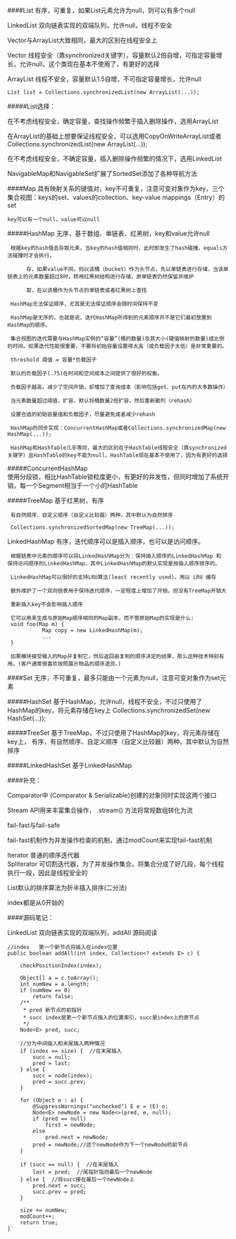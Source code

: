 
####List 有序，可重复，如果List元素允许为null，则可以有多个null

LinkedList 双向链表实现的双端队列，允许null，线程不安全

Vector与ArrayList大致相同，最大的区别在线程安全上

Vector     线程安全（靠synchronized关键字），容量默认2倍自增，可指定容量增长，允许null，这个类现在基本不使用了，有更好的选择

ArrayList  线程不安全，容量默认1.5自增，不可指定容量增长，允许null

`List list = Collections.synchronizedList(new ArrayList(...)); `

#####List选择：

在不考虑线程安全，确定容量，查找操作频繁于插入删除操作，选用ArrayList

在ArrayList的基础上想要保证线程安全，可以选用CopyOnWriteArrayList或者Collections.synchronizedList(new ArrayList(...));

在不考虑线程安全，不确定容量，插入删除操作频繁的情况下，选用LinkedList


NavigableMap和NavigableSet扩展了SortedSet添加了各种导航方法

####Map 具有映射关系的键值对，key不可重复，注意可变对象作为key，三个集合视图：keys的set、values的collection、key-value mappings（Entry）的set

    key可以有一个null，value可以null

#####HashMap  无序，基于数组、单链表、红黑树，key和value允许null

     根据key的hash值去存取元素，当key的hash值相同时，此时即发生了hash碰撞，equals方法碰撞时才会执行，
          
          存，如果value不同，则以该桶（bucket）作为头节点，先以单链表进行存储，当该单链表上的元素数量超过8时，转用红黑树结构进行存储，原单链表仍然保留并维护
          
          取，在以该桶作为头节点的单链表或者红黑树上查找

     HashMap无法保证顺序，尤其是无法保证顺序会随时间保持不变
     
     HashMap是无序的，也就是说，迭代HashMap所得到的元素顺序并不是它们最初放置到HashMap的顺序。
     
     集合视图的迭代需要与HashMap实例的“容量”(桶的数量)及其大小(键值映射的数量)成比例的时间。如果迭代性能很重要，不要将初始容量设置得太高（或负载因子太低）是非常重要的。
     
     threshold 阈值 = 容量*负载因子
     
     默认的负载因子(.75)在时间和空间成本之间提供了很好的权衡。
     
     负载因子越高，减少了空间开销，却增加了查询成本（影响包括get、put在内的大多数操作）
     
     当元素数量超过阈值，扩容，默认将桶数量2倍扩容，然后重新散列（rehash）
     
     设置合适的初始容量值和负载因子，尽量避免或者减少rehash
     
     HashMap的同步实现：ConcurrentHashMap或者Collections.synchronizedMap(new HashMap(...)); 
     
     HashMap和HashTable几乎等同，最大的区别在于HashTable线程安全（靠synchronized关键字）且HashTable的key不能为null，HashTable现在基本不使用了，因为有更好的选择

#####ConcurrentHashMap  
     使用分段锁，相比HashTable锁粒度更小，有更好的并发性，但同时增加了系统开销，每一个Segment相当于一个小的HashTable

#####TreeMap 基于红黑树，有序
     
     有自然顺序、自定义顺序（自定义比较器）两种，其中默认为自然排序
     
     Collections.synchronizedSortedMap(new TreeMap(...));
     
LinkedHashMap 有序，迭代顺序可以是插入顺序，也可以是访问顺序。

     根据链表中元素的顺序可以将LinkedHashMap分为：保持插入顺序的LinkedHashMap 和 保持访问顺序的LinkedHashMap，其中LinkedHashMap的默认实现是按插入顺序排序的。
     
     LinkedHashMap可以很好的支持LRU算法(least recently used)，用以 LRU 缓存
     
     额外维护了一个双向链表用于保持迭代顺序，一定程度上增加了开销，但没有TreeMap开销大
     
     重新插入key不会影响插入顺序
     
     它可以用来生成与原始Map顺序相同的Map副本，而不管原始Map的实现是什么:
     void foo(Map m) {
               Map copy = new LinkedHashMap(m);
               ...
     }
           
     如果模块接受输入的Map并复制它，然后返回由复制的顺序决定的结果，那么这种技术特别有用。(客户通常很喜欢按照展示物品的顺序退货。)

####Set 无序，不可重复，最多只能由一个元素为null，注意可变对象作为set元素

#####HashSet  基于HashMap，允许null，线程不安全，不过只使用了HashMap的key，将元素存储在key上
     Collections.synchronizedSet(new HashSet(...));
    
#####TreeSet  基于TreeMap，不过只使用了HashMap的key，将元素存储在key上，
              有序，有自然顺序、自定义顺序（自定义比较器）两种，其中默认为自然排序
    
#####LinkedHashSet  基于LinkedHashMap


####补充：

Comparator中    (Comparator & Serializable)创建的对象同时实现这两个接口

Stream API用来丰富集合操作， .stream() 方法将常规数组转化为流

fail-fast与fail-safe

fail-fast机制作为并发操作检查的机制，通过modCount来实现fail-fast机制

Iterator   普通的顺序迭代器<br>
Spliterator 可切割迭代器，为了并发操作集合，将集合分成了好几段，每个线程执行一段，因此是线程安全的

List默认的排序算法为折半插入排序(二分法)

index都是从0开始的

####源码笔记：

LinkedList  双向链表实现的双端队列，addAll 源码阅读

`//index   第一个新节点将插入在index位置`<br>
`public boolean addAll(int index, Collection<? extends E> c) {`
        
        checkPositionIndex(index);

        Object[] a = c.toArray();
        int numNew = a.length;
        if (numNew == 0)
            return false;
        /**
         * pred 新节点的前指针
         * succ index是第一个新节点插入的位置索引，succ是index上的原节点
         */
        Node<E> pred, succ;
        
        //分为中间插入和末尾插入两种情况
        if (index == size) {  //在末尾插入
            succ = null;
            pred = last;
        } else {
            succ = node(index);
            pred = succ.prev;
        }

        for (Object o : a) {
            @SuppressWarnings("unchecked") E e = (E) o;
            Node<E> newNode = new Node<>(pred, e, null);
            if (pred == null)
                first = newNode;
            else
                pred.next = newNode;
            pred = newNode;//这个newNode作为下一个newNode的前节点
        }

        if (succ == null) {  //在末尾插入
            last = pred;  //尾指针指向最后一个newNode
        } else {  //将succ接在最后一个newNode上
            pred.next = succ;
            succ.prev = pred;
        }

        size += numNew;
        modCount++;
        return true;
    }`